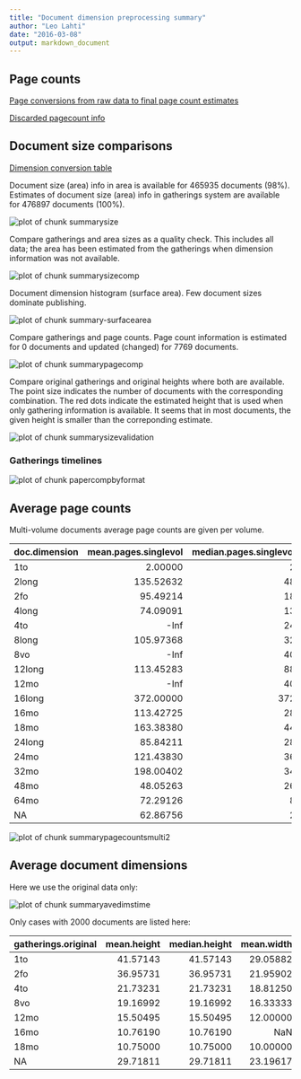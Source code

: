 ```yaml
---
title: "Document dimension preprocessing summary"
author: "Leo Lahti"
date: "2016-03-08"
output: markdown_document
---
```



## Page counts

[Page conversions from raw data to final page count estimates](https://raw.githubusercontent.com/rOpenGov/estc/master/inst/examples/output.tables/pagecount_conversion_nontrivial.csv)

<!--[Page conversions from raw data to final page count estimates with volume info](https://raw.githubusercontent.com/rOpenGov/estc/master/inst/examples/output.tables/page_conversion_table_full.csv)-->

[Discarded pagecount info](https://raw.githubusercontent.com/rOpenGov/estc/master/inst/examples/output.tables/pagecount_discarded.csv)



## Document size comparisons

[Dimension conversion table](https://raw.githubusercontent.com/rOpenGov/estc/master/inst/examples/output.tables/conversions_physical_dimension.csv)

<!--[Discarded dimension info](https://raw.githubusercontent.com/rOpenGov/estc/master/inst/examples/output.tables/dimensions_discarded.csv)-->

Document size (area) info in area is available for 465935 documents (98%). Estimates of document size (area) info in gatherings system are available for 476897 documents (100%). 

![plot of chunk summarysize](figure/summarysize-1.png)


Compare gatherings and area sizes as a quality check. This includes all data; the area has been estimated from the gatherings when dimension information was not available.

![plot of chunk summarysizecomp](figure/summarysizecomp-1.png)

Document dimension histogram (surface area). Few document sizes dominate publishing.

![plot of chunk summary-surfacearea](figure/summary-surfacearea-1.png)


Compare gatherings and page counts. Page count information is estimated for 0 documents and updated (changed) for 7769 documents. 

![plot of chunk summarypagecomp](figure/summarypagecomp-1.png)

Compare original gatherings and original heights where both are available. The point size indicates the number of documents with the corresponding combination. The red dots indicate the estimated height that is used when only gathering information is available. It seems that in most documents, the given height is smaller than the correponding estimate.

![plot of chunk summarysizevalidation](figure/summarysizevalidation-1.png)

### Gatherings timelines

![plot of chunk papercompbyformat](figure/papercompbyformat-1.png)

## Average page counts 

Multi-volume documents average page counts are given per volume.


|doc.dimension | mean.pages.singlevol| median.pages.singlevol| n.singlevol| mean.pages.multivol| median.pages.multivol| n.multivol| mean.pages.issue| median.pages.issue| n.issue|
|:-------------|--------------------:|----------------------:|-----------:|-------------------:|---------------------:|----------:|----------------:|------------------:|-------:|
|1to           |              2.00000|                      2|       15708|                  NA|                    NA|         NA|               NA|                 NA|      NA|
|2long         |            135.52632|                     48|          38|            34.00000|                 34.00|          1|         32.26667|                 34|      15|
|2fo           |             95.49214|                     18|       97837|           453.22441|                470.00|       3016|         30.99573|                 32|   29272|
|4long         |             74.09091|                     13|          22|                  NA|                    NA|         NA|         17.50000|                 19|       4|
|4to           |                 -Inf|                     24|      100556|            57.76659|                 24.00|       4324|         24.30708|                 24|   38143|
|8long         |            105.97368|                     32|          41|            32.00000|                 32.00|          1|         29.31250|                 32|      16|
|8vo           |                 -Inf|                     40|      166145|           169.06191|                171.00|      11340|         25.57883|                 24|   58699|
|12long        |            113.45283|                     88|         265|            96.61765|                 96.00|         18|         26.01389|                 25|      72|
|12mo          |                 -Inf|                     40|       70635|           123.84208|                124.00|       6355|         25.51603|                 24|   26766|
|16long        |            372.00000|                    372|           1|                  NA|                    NA|         NA|               NA|                 NA|      NA|
|16mo          |            113.42725|                     28|        2371|           159.62236|                168.00|        121|         24.43398|                 24|     871|
|18mo          |            163.38380|                     44|        2018|           315.59455|                325.25|        165|         28.25341|                 30|     734|
|24long        |             85.84211|                     28|          81|                  NA|                    NA|         NA|         18.72727|                 16|      22|
|24mo          |            121.43830|                     36|        1867|           250.91026|                261.00|         82|         25.23572|                 24|     683|
|32mo          |            198.00402|                     34|         747|           510.51852|                529.00|         54|         27.88686|                 31|     274|
|48mo          |             48.05263|                     26|          22|                  NA|                    NA|         NA|         22.60000|                 25|      10|
|64mo          |             72.29126|                      8|         124|             8.00000|                  8.00|          2|         17.17857|                  8|      56|
|NA            |             62.86756|                      2|       16974|           274.43980|                274.00|        393|         25.29306|                 24|    2665|


![plot of chunk summarypagecountsmulti2](figure/summarypagecountsmulti2-1.png)


## Average document dimensions 

Here we use the original data only:

![plot of chunk summaryavedimstime](figure/summaryavedimstime-1.png)




Only cases with 2000 documents are listed here:


|gatherings.original | mean.height| median.height| mean.width| median.width|    n|
|:-------------------|-----------:|-------------:|----------:|------------:|----:|
|1to                 |    41.57143|      41.57143|   29.05882|     29.05882|   28|
|2fo                 |    36.95731|      36.95731|   21.95902|     21.95902|  773|
|4to                 |    21.73231|      21.73231|   18.81250|     18.81250|  523|
|8vo                 |    19.16992|      19.16992|   16.33333|     16.33333|  665|
|12mo                |    15.50495|      15.50495|   12.00000|     12.00000|  102|
|16mo                |    10.76190|      10.76190|        NaN|          NaN|   21|
|18mo                |    10.75000|      10.75000|   10.00000|     10.00000|    4|
|NA                  |    29.71811|      29.71811|   23.19617|     23.19617| 6032|

